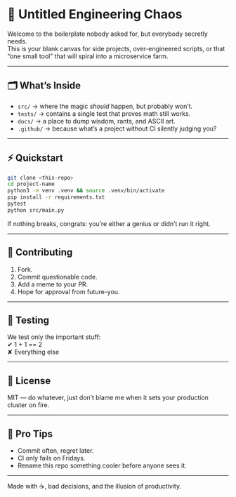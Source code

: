 # 🧩 Untitled Engineering Chaos

Welcome to the boilerplate nobody asked for, but everybody secretly needs.  
This is your blank canvas for side projects, over-engineered scripts, or that “one small tool” that will spiral into a microservice farm.

---

## 🗂 What’s Inside
- `src/` → where the magic *should* happen, but probably won’t.  
- `tests/` → contains a single test that proves math still works.  
- `docs/` → a place to dump wisdom, rants, and ASCII art.  
- `.github/` → because what’s a project without CI silently judging you?

---

## ⚡ Quickstart

```bash
git clone <this-repo>
cd project-name
python3 -m venv .venv && source .venv/bin/activate
pip install -r requirements.txt
pytest
python src/main.py
```

If nothing breaks, congrats: you’re either a genius or didn’t run it right.  

---

## 🤝 Contributing
1. Fork.  
2. Commit questionable code.  
3. Add a meme to your PR.  
4. Hope for approval from future-you.  

---

## 🧪 Testing
We test only the important stuff:  
✔ 1 + 1 == 2  
✘ Everything else  

---

## 📜 License
MIT — do whatever, just don’t blame me when it sets your production cluster on fire.  

---

## 🎯 Pro Tips
- Commit often, regret later.  
- CI only fails on Fridays.  
- Rename this repo something cooler before anyone sees it.  

---

Made with ☕, bad decisions, and the illusion of productivity.
